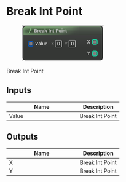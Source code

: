 # Break Int Point

<div align="left" data-full-width="false">

<figure><img src="../../../../.gitbook/assets/Break_Int_Point.png" alt=""><figcaption></figcaption></figure>

</div>

Break Int Point

## Inputs

<table><thead><tr><th width="170">Name</th><th>Description</th></tr></thead><tbody><tr><td>Value</td><td>Break Int Point</td></tr></tbody></table>

## Outputs

<table><thead><tr><th width="170">Name</th><th>Description</th></tr></thead><tbody><tr><td>X</td><td>Break Int Point</td></tr><tr><td>Y</td><td>Break Int Point</td></tr></tbody></table>
